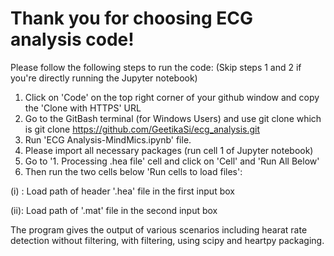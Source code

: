 # Thank you for choosing ECG analysis code!

Please follow the following steps to run the code:
(Skip steps 1 and 2 if you're directly running the Jupyter notebook)
1. Click on 'Code' on the top right corner of your github window and copy the 'Clone with HTTPS' URL
2. Go to the GitBash terminal (for Windows Users) and use git clone <URL> which is git clone https://github.com/GeetikaSi/ecg_analysis.git
3. Run 'ECG Analysis-MindMics.ipynb' file.
4. Please import all necessary packages (run cell 1 of Jupyter notebook)
5. Go to '1. Processing .hea file' cell and click on 'Cell' and 'Run All Below'
6. Then run the two cells below 'Run cells to load files':

(i) : Load path of header '.hea' file in the first input box

(ii): Load path of '.mat' file in the second input box


The program gives the output of various scenarios including hearat rate detection without filtering,
with filtering, using scipy and heartpy packaging.